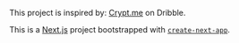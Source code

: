 This project is inspired by: [Crypt.me](https://dribbble.com/shots/23956822--crypto-trading-app-hero-section) on Dribble.

This is a [Next.js](https://nextjs.org/) project bootstrapped with [`create-next-app`](https://github.com/vercel/next.js/tree/canary/packages/create-next-app).

